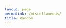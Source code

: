 ```yaml
---
layout: page
permalink: /miscellaneous/
title: Random
---
```

<html>
<head>
  <script> document.addEventListener('DOMContentLoaded',()=>{
	var c = document.getElementById("myCanvas");
	var n = 30,t = 10, flag;
	var myVar = setInterval(drawShape, 5); 
	function drawShape()
	{
	  var ctx = c.getContext("2d");
	  ctx.clearRect(0, 0, c.width, c.height);
	  ctx.beginPath();
	  for(var k =1; k<=n; k++)
	  {
	  	flag = 1;
	  	var i = Math.floor(t/10);
	  	if( i < 360)
	  	{
			ctx.moveTo(100+50*Math.cos(k*i*Math.PI/180),100+50*Math.sin(k*i*Math.PI/180));		
			ctx.arc(100+50*Math.cos(k*i*Math.PI/180),100+50*Math.sin(k*i*Math.PI/180),4,0,2*Math.PI);

			ctx.moveTo(200-50*Math.cos(k*i*Math.PI/180),100-50*Math.sin(k*i*Math.PI/180));
			ctx.arc(200-50*Math.cos(k*i*Math.PI/180),100-50*Math.sin(k*i*Math.PI/180),4,0,2*Math.PI);
	  		flag = 0;
	  	}
	  }
	  t+=1;
	  
	ctx.fillStyle = "#"+(t/4).toString(16)+(t/4).toString(16)+"ffff";
	ctx.fill();
	ctx.stroke();
	  if(t > 720)
	  {
	  	if(flag)
		  {
		  	t = 0;
		  }
	  	//clearTimeout(myVar);
	    //t=0;
	  }
	}

	});</script>
</head>
<body>
<div style="margin: auto;">
	<canvas id="myCanvas" height=200px style="padding-left: 0;
    padding-right: 0;
    margin-left: auto;
    margin-right: auto;
    display: block;"></canvas>
</div>

</body>
</html>

I converted RGB images into colored text [here](https://pixels-to-text.herokuapp.com/)  

Are you hungry? Order totally authentic food from [Cravings!](sudhansh.pythonanywhere.com/)  




